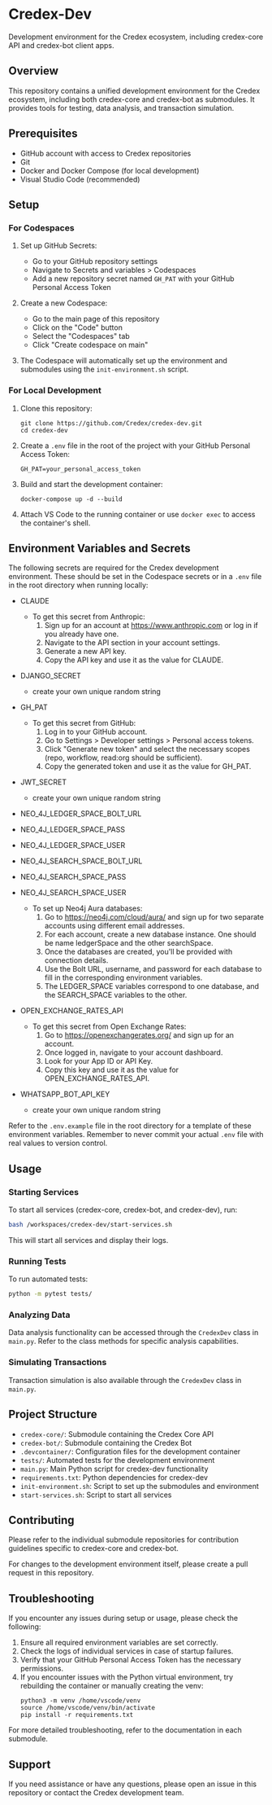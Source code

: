 # Credex-Dev

Development environment for the Credex ecosystem, including credex-core API and credex-bot client apps.

## Overview

This repository contains a unified development environment for the Credex ecosystem, including both credex-core and credex-bot as submodules. It provides tools for testing, data analysis, and transaction simulation.

## Prerequisites

- GitHub account with access to Credex repositories
- Git
- Docker and Docker Compose (for local development)
- Visual Studio Code (recommended)

## Setup

### For Codespaces

1. Set up GitHub Secrets:
   - Go to your GitHub repository settings
   - Navigate to Secrets and variables > Codespaces
   - Add a new repository secret named `GH_PAT` with your GitHub Personal Access Token

2. Create a new Codespace:
   - Go to the main page of this repository
   - Click on the "Code" button
   - Select the "Codespaces" tab
   - Click "Create codespace on main"

3. The Codespace will automatically set up the environment and submodules using the `init-environment.sh` script.

### For Local Development

1. Clone this repository:
   ```
   git clone https://github.com/Credex/credex-dev.git
   cd credex-dev
   ```

2. Create a `.env` file in the root of the project with your GitHub Personal Access Token:
   ```
   GH_PAT=your_personal_access_token
   ```

3. Build and start the development container:
   ```
   docker-compose up -d --build
   ```

4. Attach VS Code to the running container or use `docker exec` to access the container's shell.

## Environment Variables and Secrets

The following secrets are required for the Credex development environment. These should be set in the Codespace secrets or in a `.env` file in the root directory when running locally:

- CLAUDE
  - To get this secret from Anthropic:
    1. Sign up for an account at https://www.anthropic.com or log in if you already have one.
    2. Navigate to the API section in your account settings.
    3. Generate a new API key.
    4. Copy the API key and use it as the value for CLAUDE.

- DJANGO_SECRET
  - create your own unique random string
- GH_PAT
  - To get this secret from GitHub:
    1. Log in to your GitHub account.
    2. Go to Settings > Developer settings > Personal access tokens.
    3. Click "Generate new token" and select the necessary scopes (repo, workflow, read:org should be sufficient).
    4. Copy the generated token and use it as the value for GH_PAT.

- JWT_SECRET
  - create your own unique random string
- NEO_4J_LEDGER_SPACE_BOLT_URL
- NEO_4J_LEDGER_SPACE_PASS
- NEO_4J_LEDGER_SPACE_USER
- NEO_4J_SEARCH_SPACE_BOLT_URL
- NEO_4J_SEARCH_SPACE_PASS
- NEO_4J_SEARCH_SPACE_USER
  - To set up Neo4j Aura databases:
    1. Go to https://neo4j.com/cloud/aura/ and sign up for two separate accounts using different email addresses.
    2. For each account, create a new database instance. One should be name ledgerSpace and the other searchSpace.
    3. Once the databases are created, you'll be provided with connection details.
    4. Use the Bolt URL, username, and password for each database to fill in the corresponding environment variables.
    5. The LEDGER_SPACE variables correspond to one database, and the SEARCH_SPACE variables to the other.

- OPEN_EXCHANGE_RATES_API
  - To get this secret from Open Exchange Rates:
    1. Go to https://openexchangerates.org/ and sign up for an account.
    2. Once logged in, navigate to your account dashboard.
    3. Look for your App ID or API Key.
    4. Copy this key and use it as the value for OPEN_EXCHANGE_RATES_API.

- WHATSAPP_BOT_API_KEY
  - create your own unique random string

Refer to the `.env.example` file in the root directory for a template of these environment variables. Remember to never commit your actual `.env` file with real values to version control.

## Usage

### Starting Services

To start all services (credex-core, credex-bot, and credex-dev), run:

```bash
bash /workspaces/credex-dev/start-services.sh
```

This will start all services and display their logs.

### Running Tests

To run automated tests:

```bash
python -m pytest tests/
```

### Analyzing Data

Data analysis functionality can be accessed through the `CredexDev` class in `main.py`. Refer to the class methods for specific analysis capabilities.

### Simulating Transactions

Transaction simulation is also available through the `CredexDev` class in `main.py`.

## Project Structure

- `credex-core/`: Submodule containing the Credex Core API
- `credex-bot/`: Submodule containing the Credex Bot
- `.devcontainer/`: Configuration files for the development container
- `tests/`: Automated tests for the development environment
- `main.py`: Main Python script for credex-dev functionality
- `requirements.txt`: Python dependencies for credex-dev
- `init-environment.sh`: Script to set up the submodules and environment
- `start-services.sh`: Script to start all services

## Contributing

Please refer to the individual submodule repositories for contribution guidelines specific to credex-core and credex-bot.

For changes to the development environment itself, please create a pull request in this repository.

## Troubleshooting

If you encounter any issues during setup or usage, please check the following:

1. Ensure all required environment variables are set correctly.
2. Check the logs of individual services in case of startup failures.
3. Verify that your GitHub Personal Access Token has the necessary permissions.
4. If you encounter issues with the Python virtual environment, try rebuilding the container or manually creating the venv:
   ```
   python3 -m venv /home/vscode/venv
   source /home/vscode/venv/bin/activate
   pip install -r requirements.txt
   ```

For more detailed troubleshooting, refer to the documentation in each submodule.

## Support

If you need assistance or have any questions, please open an issue in this repository or contact the Credex development team.
